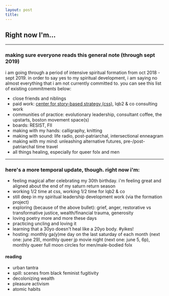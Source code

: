 ```yaml
---
layout: post
title: 
---
```

## Right now I'm...


---

### making sure everyone reads this general note (through sept 2019)

i am going through a period of intensive spiritual formation from oct 2018 - sept 2019. <!-- i am taking this time now because i believe that it is part of my work in this age to hold and make space for meaning-making in our increasingly chaotic world. my capacity to hold that space is directly linked to depth of my leadership.  -->in order to say yes to my spiritual development, i am saying no almost everything that i am not currently committed to. you can see this list of existing commitments below:

* close friends and niblings <!-- (asa, alvie, jayden, leah) -->
* paid work: [center for story-based strategy (css)](https://storybasedstrategy.org), lqb2 & co consulting work
* communities of practice: evolutionary leadership, consultant coffee, the upstarts, boston movement space(s)
* boards: RESIST, FII
* making with my hands: calligraphy, knitting
* making with sound: life radio, post-patriarchal, intersectional enneagram
* making with my mind: unleashing alternative futures, pre-/post-patriarchal time travel
* all things healing, especially for queer folx and men

---

### here's a more temporal update, though. right now i'm:

* feeling magical after celebrating my 30th birthday. i'm feeling great and aligned about the end of my saturn return season
* working 1/2 time at css, working 1/2 time for lqb2 & co 
* still deep in my spiritual leadership development work (via the formation project)
* exploring (because of the above bullet): grief, anger, restorative vs transformative justice, wealth/financial trauma, generosity
* loving poetry more and more these days
* practicing uncling and loving it
* learning that a 30yo doesn't heal like a 20yo body. #yikes!
* hosting: monthly ga(y)me day on the last saturday of each month (next one: june 29), monthly queer jp movie night (next one: june 5, 6p), monthly queer full moon circles for men/male-bodied folx



#### reading 

* urban tantra
* spill: scenes from black feminist fugitivity
* decolonizing wealth
* pleasure activism
* atomic habits